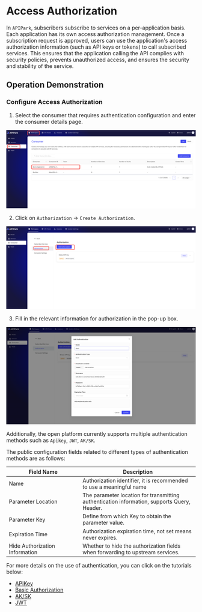 # Access Authorization

In `APIPark`, subscribers subscribe to services on a per-application basis. Each application has its own access authorization management. Once a subscription request is approved, users can use the application's access authorization information (such as API keys or tokens) to call subscribed services. This ensures that the application calling the API complies with security policies, prevents unauthorized access, and ensures the security and stability of the service.

## Operation Demonstration

### Configure Access Authorization

1. Select the consumer that requires authentication configuration and enter the consumer details page.

![](images/2024-10-27/87954f66689ec76d8169739afc651a3080a31e4720da2ecb261cc6e1b38a64cb.png)

2. Click on `Authorization` -> `Create Authorization`.

![](images/2024-10-27/419a65127c32af6f7c535d97aa01c51e5e80e5f59ceb3ae13a361ef9e60c733f.png)

3. Fill in the relevant information for authorization in the pop-up box.

![](images/2024-10-27/a96a32ebc1b793da9616bf0c084653876d9bc206e172f35459fb4134b26a592a.png)

Additionally, the open platform currently supports multiple authentication methods such as `Apikey`, `JWT`, `AK/SK`.

The public configuration fields related to different types of authentication methods are as follows:

<table><thead><tr><th width="182">Field Name</th><th>Description</th></tr></thead><tbody><tr><td>Name</td><td>Authorization identifier, it is recommended to use a meaningful name</td></tr><tr><td>Parameter Location</td><td>The parameter location for transmitting authentication information, supports Query, Header.</td></tr><tr><td>Parameter Key</td><td>Define from which Key to obtain the parameter value.</td></tr><tr><td>Expiration Time</td><td>Authorization expiration time, not set means never expires.</td></tr><tr><td>Hide Authorization Information</td><td>Whether to hide the authorization fields when forwarding to upstream services.</td></tr></tbody></table>

For more details on the use of authentication, you can click on the tutorials below:

* [APIKey](./apikey.md)
* [Basic Authorization](./basic-auth.md)
* [AK/SK](./aksk.md)
* [JWT](./jwt.md)